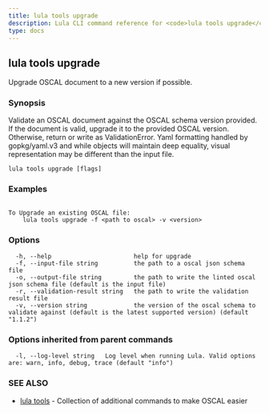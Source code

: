 ```yaml
---
title: lula tools upgrade
description: Lula CLI command reference for <code>lula tools upgrade</code>.
type: docs
---
```

## lula tools upgrade

Upgrade OSCAL document to a new version if possible.

### Synopsis

Validate an OSCAL document against the OSCAL schema version provided. If the document is valid, upgrade it to the provided OSCAL version. Otherwise, return or write as ValidationError. Yaml formatting handled by gopkg/yaml.v3 and while objects will maintain deep equality, visual representation may be different than the input file.

```
lula tools upgrade [flags]
```

### Examples

```

To Upgrade an existing OSCAL file:
	lula tools upgrade -f <path to oscal> -v <version>

```

### Options

```
  -h, --help                       help for upgrade
  -f, --input-file string          the path to a oscal json schema file
  -o, --output-file string         the path to write the linted oscal json schema file (default is the input file)
  -r, --validation-result string   the path to write the validation result file
  -v, --version string             the version of the oscal schema to validate against (default is the latest supported version) (default "1.1.2")
```

### Options inherited from parent commands

```
  -l, --log-level string   Log level when running Lula. Valid options are: warn, info, debug, trace (default "info")
```

### SEE ALSO

* [lula tools](/cli/cli-commands/lula_tools/)	 - Collection of additional commands to make OSCAL easier


